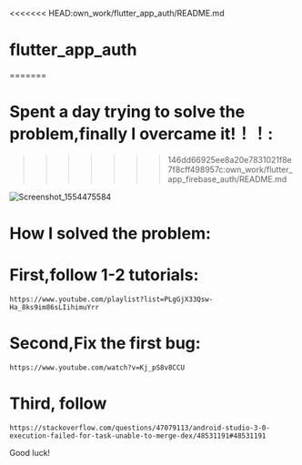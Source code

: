 <<<<<<< HEAD:own_work/flutter_app_auth/README.md
# flutter_app_auth
=======
# Spent a day trying to solve the problem,finally I overcame it!！！:
>>>>>>> 146dd66925ee8a20e7831021f8e7f8cff498957c:own_work/flutter_app_firebase_auth/README.md

  ![Screenshot_1554475584](https://user-images.githubusercontent.com/38970774/55636472-874bb300-57f5-11e9-9639-85749d09725d.png)


# How I solved the problem:


# First,follow 1-2 tutorials:

    https://www.youtube.com/playlist?list=PLgGjX33Qsw-Ha_8ks9im86sLIihimuYrr
    
# Second,Fix the first bug:
    https://www.youtube.com/watch?v=Kj_pS8v8CCU
    
# Third, follow

    https://stackoverflow.com/questions/47079113/android-studio-3-0-execution-failed-for-task-unable-to-merge-dex/48531191#48531191
    
    
    
    
Good luck!
    
    
    

